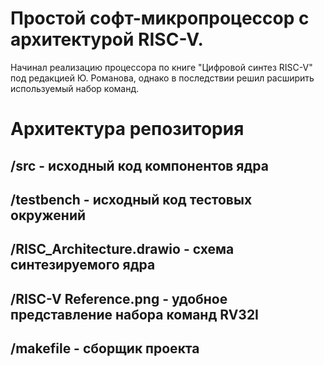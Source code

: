 # Простой софт-микропроцессор с архитектурой RISC-V.

Начинал реализацию процессора по книге "Цифровой синтез RISC-V" под редакцией Ю. Романова, однако в последствии решил расширить используемый набор команд.  

# Архитектура репозитория
## /src                         - исходный код компонентов ядра
## /testbench                   - исходный код тестовых окружений
## /RISC_Architecture.drawio    - схема синтезируемого ядра
## /RISC-V Reference.png        - удобное представление набора команд RV32I 
## /makefile                    - сборщик проекта

